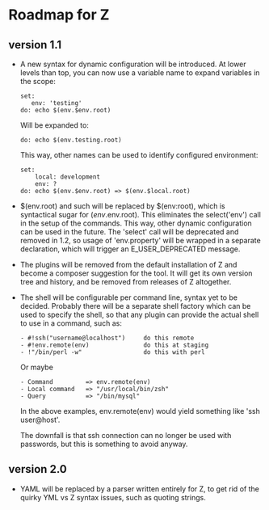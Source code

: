 # Roadmap for Z #

## version 1.1 ##
- A new syntax for dynamic configuration will be introduced. At lower levels than top, you can now use a variable name
  to expand variables in the scope:

  ```
  set:
     env: 'testing'
  do: echo $(env.$env.root)
  ```

  Will be expanded to:

  ```
  do: echo $(env.testing.root)
  ```

  This way, other names can be used to identify configured environment:

  ```
  set:
      local: development
      env: ?
  do: echo $(env.$env.root) => $(env.$local.root)
  ```

- $(env.root) and such will be replaced by $(env:root), which is syntactical sugar for $(env.$env.root). This
  eliminates the select('env') call in the setup of the commands. This way, other dynamic configuration can be used
  in the future. The 'select' call will be deprecated and removed in 1.2, so usage of 'env.property' will be wrapped
  in a separate declaration, which will trigger an E_USER_DEPRECATED message.
- The plugins will be removed from the default installation of Z and become a composer suggestion for the tool. It
  will get its own version tree and history, and be removed from releases of Z altogether.
- The shell will be configurable per command line, syntax yet to be decided. Probably there will be a separate shell
  factory which can be used to specify the shell, so that any plugin can provide the actual shell to use in a command,
  such as:

  ```
  - #!ssh("username@localhost")     do this remote
  - #!env.remote(env)               do this at staging
  - !"/bin/perl -w"                 do this with perl
  ```

  Or maybe

  ```
  - Command         => env.remote(env)
  - Local command   => "/usr/local/bin/zsh"
  - Query           => "/bin/mysql"
  ```

  In the above examples, env.remote(env) would yield something like 'ssh user@host'.

  The downfall is that ssh connection can no longer be used with passwords, but this is something to avoid anyway.

## version 2.0 ##
- YAML will be replaced by a parser written entirely for Z, to get rid of the quirky YML vs Z syntax issues, such as
  quoting strings.
